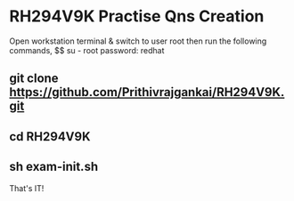 # RH294V9K Practise Qns Creation

Open workstation terminal & switch to user root then run the following commands,
$$ su - root
password: redhat
## git clone https://github.com/Prithivrajgankai/RH294V9K.git
## cd RH294V9K
## sh exam-init.sh

That's IT!
